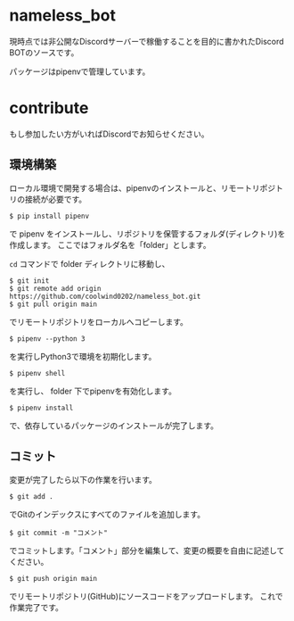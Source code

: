 # nameless_bot
現時点では非公開なDiscordサーバーで稼働することを目的に書かれたDiscord BOTのソースです。

パッケージはpipenvで管理しています。

# contribute
もし参加したい方がいればDiscordでお知らせください。

## 環境構築
ローカル環境で開発する場合は、pipenvのインストールと、リモートリポジトリの接続が必要です。

```
$ pip install pipenv
```

で pipenv をインストールし、リポジトリを保管するフォルダ(ディレクトリ)を作成します。
ここではフォルダ名を「folder」とします。

`cd` コマンドで folder ディレクトリに移動し、

```
$ git init
$ git remote add origin https://github.com/coolwind0202/nameless_bot.git
$ git pull origin main
```

でリモートリポジトリをローカルへコピーします。

```
$ pipenv --python 3
```

を実行しPython3で環境を初期化します。

```
$ pipenv shell
```

を実行し、 folder 下でpipenvを有効化します。

```
$ pipenv install
```

で、依存しているパッケージのインストールが完了します。

## コミット
変更が完了したら以下の作業を行います。

```
$ git add .
```

でGitのインデックスにすべてのファイルを追加します。

```
$ git commit -m "コメント"
```

でコミットします。「コメント」部分を編集して、変更の概要を自由に記述してください。

```
$ git push origin main
```

でリモートリポジトリ(GitHub)にソースコードをアップロードします。
これで作業完了です。
